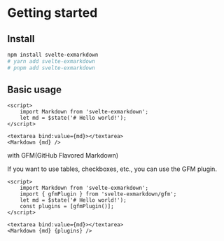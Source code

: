 # Getting started

## Install

```sh
npm install svelte-exmarkdown
# yarn add svelte-exmarkdown
# pnpm add svelte-exmarkdown
```

## Basic usage

```svelte
<script>
	import Markdown from 'svelte-exmarkdown';
	let md = $state('# Hello world!');
</script>

<textarea bind:value={md}></textarea>
<Markdown {md} />
```

with GFM(GitHub Flavored Markdown)

If you want to use tables, checkboxes, etc., you can use the GFM plugin.

```svelte
<script>
	import Markdown from 'svelte-exmarkdown';
	import { gfmPlugin } from 'svelte-exmarkdown/gfm';
	let md = $state('# Hello world!');
	const plugins = [gfmPlugin()];
</script>

<textarea bind:value={md}></textarea>
<Markdown {md} {plugins} />
```
